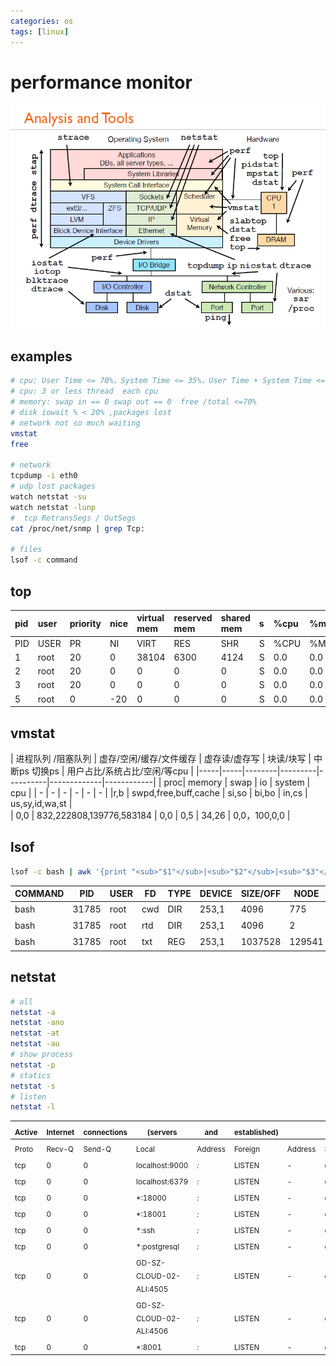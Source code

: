 ```yaml
---
categories: os
tags: [linux]    
---
```


# performance monitor
![monitor_tools_linux](/assets/img/monitor_tools_linux.jpg)

## examples
```sh
# cpu: User Time <= 70%，System Time <= 35%，User Time + System Time <= 70%
# cpu: 3 or less thread  each cpu
# memory: swap in == 0 swap out == 0  free /total <=70%	
# disk iowait % < 20% ,packages lost
# network not so much waiting 
vmstat 
free

# network
tcpdump -i eth0
# udp lost packages
watch netstat -su
watch netstat -lunp
#  tcp RetransSegs / OutSegs
cat /proc/net/snmp | grep Tcp:

# files
lsof -c command
```


## top
 
| pid  | user | priority | nice | virtual mem | reserved mem | shared mem | s | %cpu | %mem | total time | command |
| :- | :- | :- | :- | :- | :- | :- | :- | :- | :- | :- | :- |
| PID | USER | PR | NI | VIRT  | RES  | SHR  | S |  %CPU |%MEM |  TIME+   | COMMAND      | 
|  1  | root | 20 |  0 |  38104| 6300 |  4124| S |  0.0  | 0.0 |  1:30.51 | systemd      |                                                                                                                   
|  2  | root | 20 |  0 |      0|  0   |   0  | S |  0.0  | 0.0 |  0:00.44 | kthreadd     |                                                                                                                  
|  3  | root | 20 |  0 |      0|  0   |   0  | S |  0.0  | 0.0 |  0:14.70 | ksoftirqd/0  |                                                                                                               
|  5  | root |  0 |-20 |      0|  0   |   0  | S |  0.0  | 0.0 |  0:00.00 | kworker/0:0H |        

## vmstat

| 进程队列 /阻塞队列 | 虚存/空闲/缓存/文件缓存 | 虚存读/虚存写 | 块读/块写 | 中断ps 切换ps | 用户占比/系统占比/空闲/等cpu |
|-----|-----|--------|---------|----------|-------------|------------|
| proc| memory | swap | io | system | cpu |
| - | - | - | - | - | - |
|r,b | swpd,free,buff,cache | si,so |   bi,bo  | in,cs | us,sy,id,wa,st |        
| 0,0 | 832,222808,139776,583184 | 0,0 | 0,5 | 34,26 | 0,0，100,0,0 |

## lsof
```sh
lsof -c bash | awk '{print "<sub>"$1"</sub>|<sub>"$2"</sub>|<sub>"$3"</sub>|<sub>"$4"</sub>|<sub>"$5"</sub>|<sub>"$6"</sub>|<sub>"$7"</sub>|<sub>"$8"</sub>|<sub>"$9"</sub>"}'
```
COMMAND|PID|USER|FD|TYPE|DEVICE|SIZE/OFF|NODE|NAME|
-|-|-|-|-|-|-|-|-|
bash|31785|root|cwd|DIR|253,1|4096|775|<sub>/root</sub>|
bash|31785|root|rtd|DIR|253,1|4096|2|<sub>/</sub>|
bash|31785|root|txt|REG|253,1|1037528|129541|<sub>/bin/bash</sub>|

## netstat 
```sh
# all
netstat -a 
netstat -ano
netstat -at
netstat -au
# show process
netstat -p
# statics
netstat -s
# listen
netstat -l
```

<sub>Active</sub>|<sub>Internet</sub>|<sub>connections</sub>|<sub>(servers</sub>|<sub>and</sub>|<sub>established)</sub>|<sub></sub>|<sub></sub>
-|-|-|-|-|-|-|-
<sub>Proto</sub>|<sub>Recv-Q</sub>|<sub>Send-Q</sub>|<sub>Local</sub>|<sub>Address</sub>|<sub>Foreign</sub>|<sub>Address</sub>|<sub>State</sub>
<sub>tcp</sub>|<sub>0</sub>|<sub>0</sub>|<sub>localhost:9000</sub>|<sub>*:*</sub>|<sub>LISTEN</sub>|<sub>-</sub>|<sub>off</sub>
<sub>tcp</sub>|<sub>0</sub>|<sub>0</sub>|<sub>localhost:6379</sub>|<sub>*:*</sub>|<sub>LISTEN</sub>|<sub>-</sub>|<sub>off</sub>
<sub>tcp</sub>|<sub>0</sub>|<sub>0</sub>|<sub>*:18000</sub>|<sub>*:*</sub>|<sub>LISTEN</sub>|<sub>-</sub>|<sub>off</sub>
<sub>tcp</sub>|<sub>0</sub>|<sub>0</sub>|<sub>*:18001</sub>|<sub>*:*</sub>|<sub>LISTEN</sub>|<sub>-</sub>|<sub>off</sub>
<sub>tcp</sub>|<sub>0</sub>|<sub>0</sub>|<sub>*:ssh</sub>|<sub>*:*</sub>|<sub>LISTEN</sub>|<sub>-</sub>|<sub>off</sub>
<sub>tcp</sub>|<sub>0</sub>|<sub>0</sub>|<sub>*:postgresql</sub>|<sub>*:*</sub>|<sub>LISTEN</sub>|<sub>-</sub>|<sub>off</sub>
<sub>tcp</sub>|<sub>0</sub>|<sub>0</sub>|<sub>GD-SZ-CLOUD-02-ALI:4505</sub>|<sub>*:*</sub>|<sub>LISTEN</sub>|<sub>-</sub>|<sub>off</sub>
<sub>tcp</sub>|<sub>0</sub>|<sub>0</sub>|<sub>GD-SZ-CLOUD-02-ALI:4506</sub>|<sub>*:*</sub>|<sub>LISTEN</sub>|<sub>-</sub>|<sub>off</sub>
<sub>tcp</sub>|<sub>0</sub>|<sub>0</sub>|<sub>*:8001</sub>|<sub>*:*</sub>|<sub>LISTEN</sub>|<sub>-</sub>|<sub>off</sub>